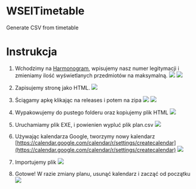 # WSEITimetable
Generate CSV from timetable

# Instrukcja
1. Wchodzimy na [Harmonogram](https://estudent.wsei.edu.pl/SG/PublicDesktop.aspx?fileShareToken=95-88-6B-EB-B0-75-96-FB-A9-7C-AE-D7-5C-DB-90-49), wpisujemy nasz numer legitymacji i zmieniamy ilość wyświetlanych przedmiotów na maksymalną. ![](https://lunari.se/wseitimetable/0.PNG) ![](https://lunari.se/wseitimetable/1.PNG)

2. Zapisujemy stronę jako HTML. ![](https://lunari.se/wseitimetable/2.PNG)

3. Ściągamy apkę klikając na releases i potem na zipa ![](https://lunari.se/wseitimetable/3.PNG)
![](https://lunari.se/wseitimetable/4.PNG)

4. Wypakowujemy do pustego folderu oraz kopiujemy plik HTML ![](https://lunari.se/wseitimetable/5.PNG)

5. Uruchamiamy plik EXE, i powienien wypluć plik plan.csv ![](https://lunari.se/wseitimetable/6.PNG)

6. Używając kalendarza Google, tworzymy nowy kalendarz [https://calendar.google.com/calendar/r/settings/createcalendar](https://calendar.google.com/calendar/r/settings/createcalendar) ![](https://lunari.se/wseitimetable/7.PNG)

7. Importujemy plik ![](https://lunari.se/wseitimetable/8.PNG)

8. Gotowe! W razie zmiany planu, usunąć kalendarz i zacząć od początku ![](https://lunari.se/wseitimetable/9.PNG)
